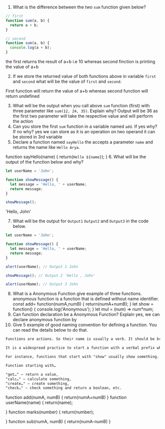 1. What is the difference between the two `sum` function given below?

```js
// first
function sum(a, b) {
  return a + b;
}

// second
function sum(a, b) {
  console.log(a + b);
}
```
the first returns the result of a+b i.e 10
whereas second finction is printing the value of a+b

2. If we store the returned value of both functions above in variable `first` and `second` what will be the value of `first` and `second`.

First function will return the value of a+b
whereas second function will return undefined

3. What will be the output when you call above `sum` function (first) with three parameter like `sum(12, 24, 35)`. Explain why?
Output will be 36 as the first two parameter will take the respective value and will perform the action 
4. Can you store the first `sum` function in a variable named `add`. If yes why? If no why?
yes we can store as it is an operation on two operand it can be stored in 3rd variable
5. Declare a function named `sayHello` the accepts a parameter `name` and returns the name like `Hello Arya`.

function sayHello(name)
{
  return(`Hello ${name}`);
}
6. What will be the output of the function below and why?

```js
let userName = 'John';

function showMessage() {
  let message = 'Hello, ' + userName;
  return message;
}

showMessage();
```
'Hello, John'

7. What will be the output for `Output1` `Output2` and `Output3` in the code below.

```js
let userName = 'John';

function showMessage() {
  let message = 'Hello, ' + userName;
  return message;
}

alert(userName); // Output 1 John

showMessage(); // Output 2 'Hello , John'

alert(userName); // Output 3 John
```

8. What is a Anonymous Function give example of three functions.
anonymous function is a function that is defined without name identifier.
const add= function(numA,numB)
{
  return(numA+numB);
} 
let show = function() {
    console.log('Anonymous');
}
let mul = (num) => num*num;
9. Can function declaration be a Anonymous Function? Explain
yes, we can declare anonymous function by 
10. Give 5 example of good naming convention for defining a function. You can read the details below to do that.

```md
Functions are actions. So their name is usually a verb. It should be brief, as accurate as possible and describe what the function does, so that someone reading the code gets an indication of what the function does.

It is a widespread practice to start a function with a verbal prefix which vaguely describes the action. There must be an agreement within the team on the meaning of the prefixes.

For instance, functions that start with "show" usually show something.

Function starting with…

"get…" – return a value,
"calc…" – calculate something,
"create…" – create something,
"check…" – check something and return a boolean, etc.
```
function add(numA, numB)
{
  return(numA+numB)
}
function userName(name)
{
  return(name);

}
function marks(number)
{
  return(number);

}
function sub(numA, numB)
{
  return(numA-numB)
}
